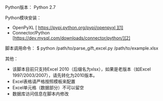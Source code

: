 Python版本：
Python 2.7

Python模块安装：
- OpenPyXL [ https://pypi.python.org/pypi/openpyxl ][1]
- Connector/Python [https://dev.mysql.com/downloads/connector/python/][2]

脚本调用命令：
	$ python /path/to/parse_gift_excel.py /path/to/example.xlsx

其他：
- 该脚本目前只支持Excel 2010（后缀名为xlsx），如果是老版本（如Excel 1997/2003/2007），请先转化为2010版本。
- Excel表格请严格按照模板来配置
- Excel单元格（数据部分）不可以留空
- 数据库访问信息在脚本内修改

[1]:	https://pypi.python.org/pypi/openpyxl
[2]:	https://dev.mysql.com/downloads/connector/python/
